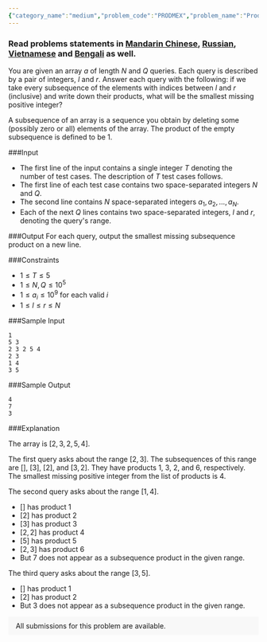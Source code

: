 ```yaml
---
{"category_name":"medium","problem_code":"PRODMEX","problem_name":"Product Mex Queries","problemComponents":{"constraints":"","constraintsState":false,"subtasks":"","subtasksState":false,"inputFormat":"","inputFormatState":false,"outputFormat":"","outputFormatState":false,"sampleTestCases":{"0":{"id":1,"input":"1\r\n5 3\r\n2 3 2 5 4\r\n2 3\r\n1 4\r\n3 5","output":"4\r\n7\r\n3","explanation":"The array is $[2,3,2,5,4]$.\r\n\r\nThe first query asks about the range $[2, 3]$. The subsequences of this range are $[]$, $[3]$, $[2]$, and $[3, 2]$. They have products $1$, $3$, $2$, and $6$, respectively. The smallest missing positive integer from the list of products is $4$.\r\n\r\nThe second query asks about the range $[1, 4]$.\r\n- $[]$ has product $1$\r\n- $[2]$ has product $2$\r\n- $[3]$ has product $3$\r\n- $[2, 2]$ has product $4$\r\n- $[5]$ has product $5$\r\n- $[2, 3]$ has product $6$\r\n- But $7$ does not appear as a subsequence product in the given range.\r\n\r\nThe third query asks about the range $[3, 5]$.\r\n- $[]$ has product $1$\r\n- $[2]$ has product $2$\r\n- But $3$ does not appear as a subsequence product in the given range.","isDeleted":false}}},"video_editorial_url":"https://youtu.be/1wNAXys9kQ4","languages_supported":{"0":"CPP14","1":"C","2":"JAVA","3":"PYTH 3.6","4":"CPP17","5":"PYTH","6":"PYP3","7":"CS2","8":"ADA","9":"PYPY","10":"TEXT","11":"PAS fpc","12":"NODEJS","13":"RUBY","14":"PHP","15":"GO","16":"HASK","17":"TCL","18":"PERL","19":"SCALA","20":"LUA","21":"kotlin","22":"BASH","23":"JS","24":"LISP sbcl","25":"rust","26":"PAS gpc","27":"BF","28":"CLOJ","29":"R","30":"D","31":"CAML","32":"FORT","33":"ASM","34":"swift","35":"FS","36":"WSPC","37":"LISP clisp","38":"SQL","39":"SCM guile","40":"PERL6","41":"ERL","42":"CLPS","43":"ICK","44":"NICE","45":"PRLG","46":"ICON","47":"COB","48":"SCM chicken","49":"PIKE","50":"SCM qobi","51":"ST","52":"SQLQ","53":"NEM"},"max_timelimit":2.5,"source_sizelimit":50000,"problem_author":"mohammed200218","problem_tester":"","date_added":"14-05-2021","tags":{"0":"cook129","1":"medium","2":"mohammed200218","3":"number","4":"segment"},"problem_difficulty_level":"Medium-Hard","best_tag":"Segment Tree","editorial_url":"https://discuss.codechef.com/problems/PRODMEX","time":{"view_start_date":1621794602,"submit_start_date":1621794602,"visible_start_date":1621794602,"end_date":1735669800},"is_direct_submittable":false,"problemDiscussURL":"https://discuss.codechef.com/search?q=PRODMEX","is_proctored":false,"visitedContests":{},"layout":"problem"}
---
```

### Read problems statements in [Mandarin Chinese](https://www.codechef.com/download/translated/COOK129/mandarin/PRODMEX.pdf), [Russian](https://www.codechef.com/download/translated/COOK129/russian/PRODMEX.pdf), [Vietnamese](https://www.codechef.com/download/translated/COOK129/vietnamese/PRODMEX.pdf) and [Bengali](https://www.codechef.com/download/translated/COOK129/bengali/PRODMEX.pdf) as well.

You are given an array $a$ of length $N$ and $Q$ queries. Each query is described by a pair of integers, $l$ and $r$. Answer each query with the following: if we take every subsequence of the elements with indices between $l$ and $r$ (inclusive) and write down their products, what will be the smallest missing positive integer?

A subsequence of an array is a sequence you obtain by deleting some (possibly zero or all) elements of the array. The product of the empty subsequence is defined to be $1$.

###Input
- The first line of the input contains a single integer $T$ denoting the number of test cases. The description of $T$ test cases follows.
- The first line of each test case contains two space-separated integers $N$ and $Q$.
- The second line contains $N$ space-separated integers $a_1, a_2, \ldots, a_N$.
- Each of the next $Q$ lines contains two space-separated integers, $l$ and $r$, denoting the query's range.

###Output
For each query, output the smallest missing subsequence product on a new line.

###Constraints
- $1 \le T \le 5$
- $1 \le N,Q \le 10^5$
- $1 \le a_i \le 10^9$ for each valid $i$
- $1 \le l \le r \le N$

###Sample Input
```
1
5 3
2 3 2 5 4
2 3
1 4
3 5
```

###Sample Output
```
4
7
3
```

###Explanation

The array is $[2,3,2,5,4]$.

The first query asks about the range $[2, 3]$. The subsequences of this range are $[]$, $[3]$, $[2]$, and $[3, 2]$. They have products $1$, $3$, $2$, and $6$, respectively. The smallest missing positive integer from the list of products is $4$.

The second query asks about the range $[1, 4]$.
- $[]$ has product $1$
- $[2]$ has product $2$
- $[3]$ has product $3$
- $[2, 2]$ has product $4$
- $[5]$ has product $5$
- $[2, 3]$ has product $6$
- But $7$ does not appear as a subsequence product in the given range.

The third query asks about the range $[3, 5]$.
- $[]$ has product $1$
- $[2]$ has product $2$
- But $3$ does not appear as a subsequence product in the given range.

<aside style='background: #f8f8f8;padding: 10px 15px;'><div>All submissions for this problem are available.</div></aside>